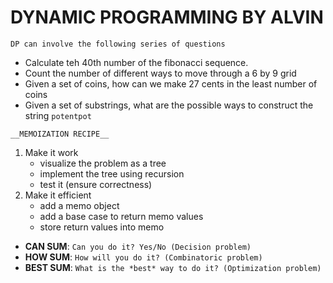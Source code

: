 # DYNAMIC PROGRAMMING BY ALVIN

`DP can involve the following series of questions`
- Calculate teh 40th number of the fibonacci sequence.
- Count the number of different ways to move through a 6 by 9 grid
- Given a set of coins, how can we make 27 cents in the least number of coins
- Given a set of substrings, what are the possible ways to construct the string `potentpot`

`__MEMOIZATION RECIPE__`
1. Make it work
    - visualize the problem as a tree
    - implement the tree using recursion
    - test it (ensure correctness)
2. Make it efficient
    - add a memo object
    - add a base case to return memo values
    - store return values into memo 


- __CAN SUM__: `Can you do it? Yes/No (Decision problem)`
- __HOW SUM__: `How will you do it? (Combinatoric problem)`
- __BEST SUM__: `What is the *best* way to do it? (Optimization problem)`
